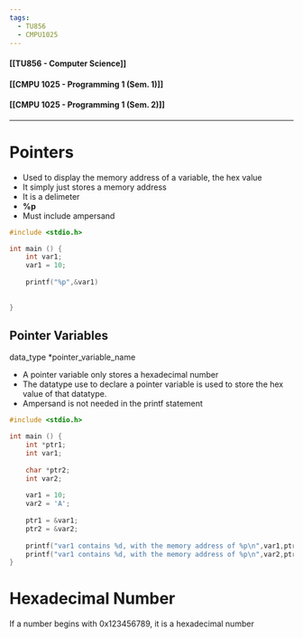 ```yaml
---
tags:
  - TU856
  - CMPU1025
---
```

#### [[TU856 - Computer Science]]
#### [[CMPU 1025 - Programming 1 (Sem. 1)]]
#### [[CMPU 1025 - Programming 1 (Sem. 2)]]

---

# Pointers

- Used to display the memory address of a variable, the hex value
- It simply just stores a memory address
- It is a delimeter
- **%p** 
- Must include ampersand
``` c
#include <stdio.h>

int main () {
	int var1;
	var1 = 10;
	
	printf("%p",&var1)
	
	
}

```


## Pointer Variables
data_type \*pointer_variable_name
- A pointer variable only stores a hexadecimal number
- The datatype use to declare a pointer variable is used to store the hex value of that datatype.
- Ampersand is not needed in the printf statement

``` c 
#include <stdio.h>

int main () {
	int *ptr1;
	int var1;
	
	char *ptr2;
	int var2;
	
	var1 = 10;
	var2 = 'A';
	
	ptr1 = &var1;
	ptr2 = &var2;
	
	printf("var1 contains %d, with the memory address of %p\n",var1,ptr1);
	printf("var1 contains %d, with the memory address of %p\n",var2,ptr2);
}
```
# Hexadecimal Number
If a number begins with 0x123456789, it is a hexadecimal number